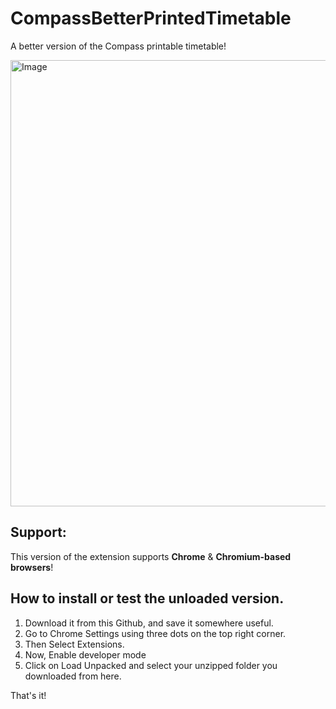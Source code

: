 # CompassBetterPrintedTimetable
A better version of the Compass printable timetable!

<img width="879" height="714" alt="Image" src="https://github.com/user-attachments/assets/041e89d7-2b2f-4e7b-90d9-de70856aadb0" />

## Support:
This version of the extension supports **Chrome** & **Chromium-based browsers**!

## How to install or test the unloaded version.

1. Download it from this Github, and save it somewhere useful.
2. Go to Chrome Settings using three dots on the top right corner.
3. Then Select Extensions.
4. Now, Enable developer mode
5. Click on Load Unpacked and select your unzipped folder you downloaded from here.

That's it!
